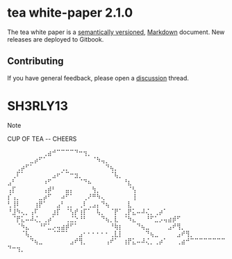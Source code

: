 # tea white-paper 2.1.0

The tea white paper is a [semantically versioned](https://semver.org),
[Markdown](https://daringfireball.net/projects/markdown/) document.
New releases are deployed to Gitbook.

## Contributing

If you have general feedback, please open a [discussion](../../discussions) thread.

# SH3RLY13 
> [!NOTE]
> CUP OF TEA -- CHEERS
> 
⠀⠀⠀⠀⠀⠀⠀⠀⢀⣴⠚⠉⠉⠉⠉⠙⠒⢲⡀⠀⠀⠀⠀⠀⠀⠀⠀⠀⠀⠀⠀⠀⠀⠀⠀⠀⠀⠀⠀
⠀⠀⠀⠀⠀⣀⡴⠋⠁⠀⠀⠀⠀⠀⠀⠀⠀⠀⠀⠈⠳⢤⡀⠀⠀⠀⠀⠀⠀⠀⠀⠀⠀⠀⠀⠀⠀⠀⠀⠀
⠀⠀⢀⡴⠋⠁⠀⠀⠀⠀⠀⠀⢀⡀⠀⠀⠀⠀⠀⠀⠀⠀⠙⢦⡀⠀⠀⠀⠀⠀⠀⠀⠀⠀⠀⠀⠀⠀⠀
⠀⢀⠏⠁⠀⠀⠀⠀⠀⠀⣠⠖⠁⠉⠒⣲⡀⠀⠀⠀⠀⠀⠀⠈⢧⡀⠀⠀⠀⠀⠀⠀⠀⠀⠀⠀⠀⠀
⣠⠃⠀⠀⠀⠀⠀⠀⠰⠋⠀⠀⠀⠀⠀⠀⠈⠙⠦⠀⠀⠀⠀⠀⠀⠀⠘⣆⠀⠀⠀⠀⠀⠀⠀⠀⠀⠀⠀
⢠⡏⠀⠀⠀⠀⠀⠀⢠⡾⠃⠀⠀⣤⡄⠀⠀⠀⠀⢳⡀⠀⠀⠀⠀⠀⠀⠈⢣⠀⠀⠀⠀⠀⠀⠀⠀⠀⠀
⡎⢠⡀⠀⠀⠀⠀⣀⡴⠋⠀⠀⠴⠋⠁⠀⠀⢀⠜⠛⠳⢄⠀⠀⠀⠀⠀⠀⢸⠀⠀⠀⠀⠀⠀⠀⠀⠀⠀
⢃⢸⠇⠀⠀⠀⢰⡟⠁⠀⠀⣠⠃⢀⡀⠀⢀⠇⢀⣠⡄⠙⢦⠀⠀⠀⠀⣇⠀⠀⠀⠀⠀⠀⠀⠀⠀⠀
⠘⣸⠳⢄⡀⢠⠏⠀⠀⠀⣰⡏⠀⠈⢣⡞⢰⡏⠁⠀⢧⡀⠀⠈⡟⠁⢀⡟⣅⠤⠼⢌⡀⢀⡴⠁⠀
⠀⠈⡟⣅⠤⠼⢌⡀⢀⡴⠁⠀⠀⢀⣈⡑⠘⠃⠀⠀⠀⠙⢦⡀⣇⠀⠈⠳⣄⠀⠀⠘⠋⣁⡠⢤⣴⡾⠋
⠀⠀⠈⠳⣄⠀⠀⠘⠋⣁⡠⢤⣴⡾⠋⠁⠀⠀⠀⠀⠀⠀⠀⠘⢷⡆⠀⠀⠀⠙⢦⣀⠀⠀⠀⠀⣠⠞⢻⡀
⠀⠀⠀⠈⢧⡀⠀⠀⠀⠀⠈⠉⠉⠁⠀⠀⣠⠂⠂⠂⠂⠂⠂⢀⣇⡇⠀⠀⠀⠀⠀⠙⢦⣀⠀⠀⠀⠀⣠⠞⢻⡀
⠀⠀⠀⠀⠀⠙⢦⣀⠀⠀⠀⠀⠀⠀⣠⠞⢻⡀⠀⠀⠀⠀⢠⠞⠁⠀⢰⡟⣅⠤⠼⢌⡀⢀⡴⠁⠀⠀⢀⣴⠚⠉⠉⠉⠉⠉⠉⠉⠉⠙⠒⢲⡀⠀⠀⠀⠀⠀⠀⠀⠀⠀⠀⠀⠀⠀⠀⠀⠀⠀⠀
